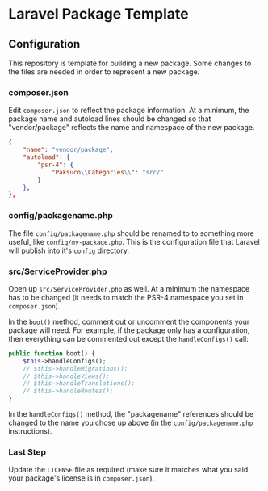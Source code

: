# Laravel Package Template

## Configuration

This repository is template for building a new package. Some changes to the files are needed in order to represent a new package.


### composer.json

Edit `composer.json` to reflect the package information. At a minimum, the package name and autoload lines should be changed so that "vendor/package" reflects the name and namespace of the new package.

```json
{
    "name": "vendor/package",
    "autoload": {
        "psr-4": {
            "Paksuco\\Categories\\": "src/"
        }
    },
},
```


### config/packagename.php

The file `config/packagename.php`  should be renamed to to something more useful, like `config/my-package.php`. This is the configuration file that Laravel will publish into it's `config` directory.


### src/ServiceProvider.php

Open up `src/ServiceProvider.php` as well.  At a minimum the namespace has to be changed (it needs to match the PSR-4 namespace you set in `composer.json`).

In the `boot()` method, comment out or uncomment the components your package will need.  For example, if the package only has a configuration, then everything can be commented out except the `handleConfigs()` call:

```php
public function boot() {
    $this->handleConfigs();
    // $this->handleMigrations();
    // $this->handleViews();
    // $this->handleTranslations();
    // $this->handleRoutes();
}
```

In the `handleConfigs()` method, the "packagename" references should be changed to the name you chose up above (in the `config/packagename.php` instructions).


### Last Step

Update the `LICENSE` file as required (make sure it matches what you said your package's license is in `composer.json`).
